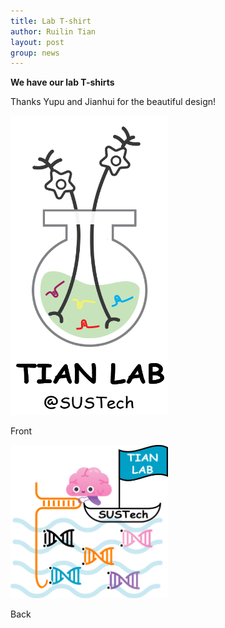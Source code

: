 ```yaml
---
title: Lab T-shirt
author: Ruilin Tian
layout: post
group: news
---
```


**We have our lab T-shirts**

Thanks Yupu and Jianhui for the beautiful design!
 
<img src="/static/img/news/lab_shirt_front.png" width="50%" alt="lab_shirt_front" class="img-fluid">

Front

<img src="/static/img/news/lab_shirt_back.png" width="50%" alt="lab_shirt_back" class="img-fluid">

Back


  




